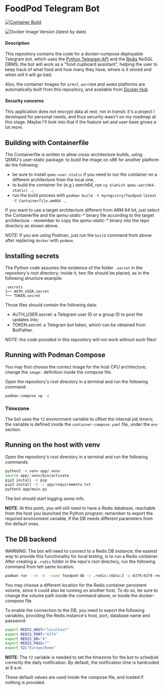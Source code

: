 # FoodPod Telegram Bot

[![Container Build](https://github.com/Procsiab/foodpod/actions/workflows/build-container-publish-dockerhub.yaml/badge.svg)](https://github.com/Procsiab/foodpod/actions/workflows/build-container-publish-dockerhub.yaml)

![Docker Image Version (latest by date)](https://img.shields.io/docker/v/procsiab/foodpod?label=Latest%20tag%20pushed%20on%20Docker%20Hub)


#### Description

This repository contains the code for a docker-compose deployable Telegram bot, which uses the [Python Telegram API](https://github.com/python-telegram-bot/python-telegram-bot) and the [Redis](https://github.com/redis/redis) NoSQL DBMS; the bot will work as a "food cupboard assistant", helping the user to keep track of what food and how many they have, where is it stored and when will it will go bad.

Also, the container Images for `armv7`, `aarch64` and `amd64` platforms are automatically built from this repository, and available from [Docker Hub](https://hub.docker.com/r/procsiab/foodhub)

#### Security concerns

This application does not encrypt data at rest, nor in transit: it's a project I developed for personal needs, and thus security wasn't on my roadmap at this stage. Maybe I'll look into that if the feature set and user base grows a lot more.

## Building with Containerfile

The Containerfile is written to allow cross-architecture builds, using QEMU's user-static package: to build the image on x86 for another platform do the following:

- be sure to install `qemu-user-static` if you need to run the container on a different architecture from the local one;
- to build the container for (e.g.) *aarch64*, run `cp $(which qemu-aarch64-static) .`;
- run the build process with `podman build -t myregistry/foodpod:latest -f Containerfile.amd64 .`.

If you want to use a target architecture different from ARM 64 bit, just select the Containerfile and the _qemu-static-*_ binary file according to the target architecture - remember to copy the _qemu-static-*_ binary into the repo directory as shown above.

*NOTE*: If you are using Podman, just run the `build` command from above after replacing `docker` with `podman`.

## Installing secrets

The Python code assumes the existence of the folder `.secret` in the repository's root directory; inside it, two file should be placed, as in the following structure example:

```
.secrets
├── AUTH_USER.secret
└── TOKEN.secret
```

Those files should contain the following data:
- AUTH\_USER.secret: a Telegram user ID or a group ID to post the updates into;
- TOKEN.secret: a Telegram bot token, which can be obtained from BotFather.

*NOTE*: the code provided in this repository will not work without such files!

## Running with Podman Compose

You may first choose the correct image for the host CPU architecture; change the `image:` definition inside the compose file.

Open the repository's root directory in a terminal and run the following command:

```bash
podman-compose up -d
```

### Timezone

The bot uses the `TZ` environment variable to offset the internal job timers; the variable is defined inside the `container-compose.yaml` file, under the `env` section.

## Running on the host with venv

Open the repository's root directory in a terminal and run the following commands:
```bash
python3 -m venv app/.venv
source app/.venv/bin/activate
pip3 install -U pip
pip3 install -U -r app/requirements.txt
python3 app/main.py
```

The bot should start logging some info.

**NOTE**: At this point, you will still need to have a Redis database, reachable from the host you launched the Python program; remember to export the required environment variable, if the DB needs different parameters from the default ones.

## The DB backend

*WARNING*: The bot will need to connect to a Redis DB instance; the easiest way to provide this functionality for local testing, is to run a Redis container. After creating a `.redis` folder in the repo's root directory, run the following command from teh same location:

```bash
podman run --rm -d --name foodpod-db -v .redis:/data:Z -p 6379:6379 redis:6.2.6-alpine --appendonly yes
```

You may choose a different location for the Redis container persistent volume, since it could also be running on another host. To do so, be sure to change the volume path inside the command above, or inside the docker-compose file.

To enable the connection to the DB, you need to export the following variables, providing the Redis instance's host, port, database name and password:

```bash
export REDIS_HOST="localhost"
export REDIS_PORT="6379"
export REDIS_DB="0"
export REDIS_PASS=""
export TZ="Europe/Rome"
```
**NOTE**: The `TZ` variable is needed to set the timezone for the bot to schedule correctly the daily notification. By default, the notification time is hardcoded at 8 a.m.

These default values are used inside the compose file, and loaded if nothing is provided.
